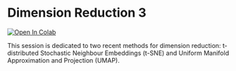 # Dimension Reduction 3

[![Open In Colab](https://colab.research.google.com/assets/colab-badge.svg)](https://colab.research.google.com/github/ICL-BMB-BiDS/BIDS4-DimensionReduction3/blob/main/BIDS_04_DimensionReduction_3.ipynb/)

This session is dedicated to two recent methods for dimension reduction: t-distributed Stochastic Neighbour Embeddings (t-SNE) and Uniform Manifold Approximation and Projection (UMAP).
